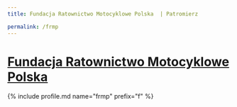 ```yaml
---
title: Fundacja Ratownictwo Motocyklowe Polska  | Patromierz

permalink: /frmp
---
```


# [Fundacja Ratownictwo Motocyklowe Polska ](https://patronite.pl/frmp)

{% include profile.md name="frmp" prefix="f" %}
